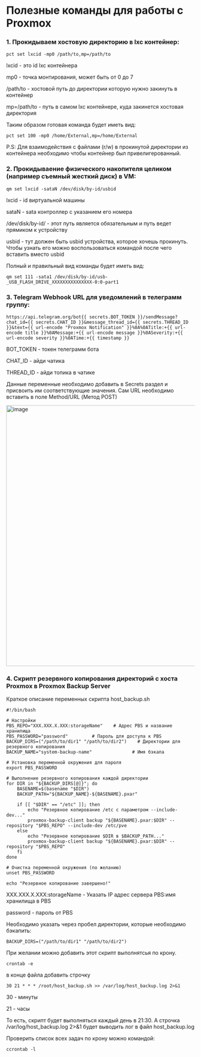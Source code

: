 # Полезные команды для работы с Proxmox

### 1. Прокидываем хостовую директорию в lxc контейнер:
```
pct set lxcid -mp0 /path/to,mp=/path/to
```

lxcid - это id lxc контейнера

mp0 - точка монтирования, может быть от 0 до 7

/path/to - хостовой путь до директории которую нужно закинуть в контейнер

mp=/path/to - путь в самом lxc контейнере, куда закинется хостовая директория

Таким образом готовая команда будет иметь вид:
```
pct set 100 -mp0 /home/External,mp=/home/External
```

P.S: Для взаимодействия с файлами (r/w) в прокинутой директории из контейнера необходимо чтобы контейнер был привелигерованный.

### 2. Прокидываение физического накопителя целиком (например съемный жесткий диск) в VM: 
```
qm set lxcid -sataN /dev/disk/by-id/usbid
```

lxcid - id виртуальной машины

sataN - sata контроллер с указанием его номера

/dev/disk/by-id/ - этот путь является обязательным и путь ведет прямиком к устройству

usbid - тут должен быть usbid устройства, которое хочешь прокинуть. Чтобы узнать его можно воспользоваться командой после чего вставить вместо usbid

Полный и правильный вид команды будет иметь вид:
```
qm set 111 -sata1 /dev/disk/by-id/usb-_USB_FLASH_DRIVE_XXXXXXXXXXXXXXX-0:0-part1
```

### 3. Telegram Webhook URL для уведомлений в телеграмм группу:
```
https://api.telegram.org/bot{{ secrets.BOT_TOKEN }}/sendMessage?chat_id={{ secrets.CHAT_ID }}&message_thread_id={{ secrets.THREAD_ID }}&text={{ url-encode "Proxmox Notification" }}%0A%0ATitle:+{{ url-encode title }}%0AMessage:+{{ url-encode message }}%0ASeverity:+{{ url-encode severity }}%0ATime:+{{ timestamp }}
```

BOT_TOKEN - токен телеграмм бота

CHAT_ID - айди чатика

THREAD_ID - айди топика в чатике 

Данные переменные необходимо добавить в Secrets раздел и присвоить им соответствующие значения.
Сам URL необходимо вставить в поле Method/URL (Метод POST)

<img width="695" alt="image" src="https://github.com/user-attachments/assets/7371d035-cb48-4e75-b689-72213534925e" />

### 4. Скрипт резервного копирования директорий с хоста Proxmox в Proxmox Backup Server

Краткое описание переменных скрипта host_backup.sh

```
#!/bin/bash

# Настройки
PBS_REPO="XXX.XXX.X.XXX:storageName"    # Адрес PBS и название хранилища
PBS_PASSWORD="password"         # Пароль для доступа к PBS
BACKUP_DIRS=("/path/to/dir1" "/path/to/dir2")    # Директории для резервного копирования
BACKUP_NAME="system-backup-name"               # Имя бэкапа

# Установка переменной окружения для пароля
export PBS_PASSWORD

# Выполнение резервного копирования каждой директории
for DIR in "${BACKUP_DIRS[@]}"; do
    BASENAME=$(basename "$DIR")
    BACKUP_PATH="${BACKUP_NAME}-${BASENAME}.pxar"

    if [[ "$DIR" == "/etc" ]]; then
        echo "Резервное копирование /etc с параметром --include-dev..."
        proxmox-backup-client backup "${BASENAME}.pxar:$DIR" --repository "$PBS_REPO" --include-dev /etc/pve
    else
        echo "Резервное копирование $DIR в $BACKUP_PATH..."
        proxmox-backup-client backup "${BASENAME}.pxar:$DIR" --repository "$PBS_REPO"
    fi
done

# Очистка переменной окружения (по желанию)
unset PBS_PASSWORD

echo "Резервное копирование завершено!"
```
XXX.XXX.X.XXX:storageName - Указать IP адрес сервера PBS:имя хранилища в PBS

password - пароль от PBS

Необходимо указать через пробел директории, которые необходимо бэкапить:
```
BACKUP_DIRS=("/path/to/dir1" "/path/to/dir2")
```

При желании можно добавить этот скрипт выполнятсья по крону.

```
crontab -e
```
в конце файла добавить строчку
```
30 21 * * * /root/host_backup.sh >> /var/log/host_backup.log 2>&1
```
30 - минуты

21 - часы

То есть, скрипт будет выполняться каждый день в 21:30. А строчка /var/log/host_backup.log 2>&1 будет выводить лог в файл host_backup.log

Проверить список всех задач по крону можно командой:

```
сcrontab -l
```


